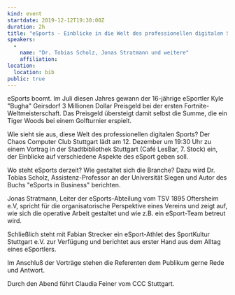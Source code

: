 ```yaml
---
kind: event
startdate: 2019-12-12T19:30:00Z
duration: 2h
title: "eSports - Einblicke in die Welt des professionellen digitalen Sports"
speakers:
  -
    name: "Dr. Tobias Scholz, Jonas Stratmann und weitere"
    affiliation: 
location:
  location: bib
public: true
---
```


eSports boomt. Im Juli diesen Jahres gewann der 16-jährige eSportler Kyle 
"Bugha" Geirsdorf 3 Millionen Dollar Preisgeld bei der ersten Fortnite-Weltmeisterschaft. Das Preisgeld übersteigt damit selbst die Summe, die ein Tiger Woods bei einem Golfturnier erspielt.

Wie sieht sie aus, diese Welt des professionellen digitalen Sports? Der Chaos Computer Club Stuttgart lädt am 12. Dezember um 19:30 Uhr zu einem Vortrag in der Stadtbibliothek Stuttgart (Café LesBar, 7. Stock) ein, der Einblicke auf verschiedene Aspekte des eSport geben soll.

Wo steht eSports derzeit? Wie gestaltet sich die Branche? Dazu wird Dr. Tobias Scholz, Assistenz-Professor an der Universität Siegen und Autor des Buchs "eSports in Business" berichten.

Jonas Stratmann, Leiter der eSports-Abteilung vom TSV 1895 Oftersheim e.V, spricht für die organisatorische Perspektive eines Vereins und zeigt auf, wie sich die operative Arbeit gestaltet und wie z.B. ein eSport-Team betreut wird.

Schließlich steht mit Fabian Strecker ein eSport-Athlet des SportKultur Stuttgart e.V. zur Verfügung und berichtet aus erster Hand aus dem Alltag eines eSportlers.

Im Anschluß der Vorträge stehen die Referenten dem Publikum gerne Rede und Antwort.

Durch den Abend führt Claudia Feiner vom CCC Stuttgart.
